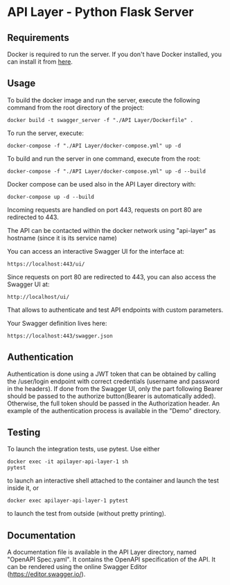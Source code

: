 # API Layer - Python Flask Server

## Requirements
Docker is required to run the server. If you don't have Docker installed, you can install it from [here](https://docs.docker.com/get-docker/).

## Usage
To build the docker image and run the server, execute the following command from the root directory of the project:

```
docker build -t swagger_server -f "./API Layer/Dockerfile" .
```

To run the server, execute:

```
docker-compose -f "./API Layer/docker-compose.yml" up -d
```

To build and run the server in one command, execute from the root:

```
docker-compose -f "./API Layer/docker-compose.yml" up -d --build
```

Docker compose can be used also in the API Layer directory with:

```
docker-compose up -d --build
```

Incoming requests are handled on port 443, requests on port 80 are redirected to 443.

The API can be contacted within the docker network using "api-layer" as hostname (since it is its service name)

You can access an interactive Swagger UI for the interface at:

```
https://localhost:443/ui/
```

Since requests on port 80 are redirected to 443, you can also access the Swagger UI at:

```
http://localhost/ui/
```

That allows to authenticate and test API endpoints with custom parameters.

Your Swagger definition lives here:

```
https://localhost:443/swagger.json
```

## Authentication

Authentication is done using a JWT token that can be obtained by calling the /user/login endpoint with correct credentials (username and password in the headers).
If done from the Swagger UI, only the part following Bearer should be passed to the authorize button(Bearer is automatically added). Otherwise, the full token should be passed in the Authorization header.
An example of the authentication process is available in the "Demo" directory.

## Testing

To launch the integration tests, use pytest.
Use either
```
docker exec -it apilayer-api-layer-1 sh
pytest
```
to launch an interactive shell attached to the container and launch the test inside it, or
```
docker exec apilayer-api-layer-1 pytest
```
to launch the test from outside (without pretty printing).

## Documentation

A documentation file is available in the API Layer directory, named "OpenAPI Spec.yaml". It contains the OpenAPI specification of the API.
It can be rendered using the online Swagger Editor (https://editor.swagger.io/).
